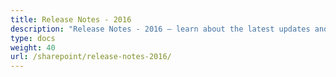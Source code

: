 ```yaml
---
title: Release Notes - 2016
description: "Release Notes - 2016 – learn about the latest updates and fixes."
type: docs
weight: 40
url: /sharepoint/release-notes-2016/
---
```



